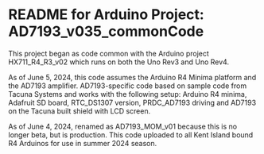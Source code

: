 # README for Arduino Project: AD7193_v035_commonCode

This project began as code common with the Arduino project HX711_R4_R3_v02 which runs on both the Uno Rev3 and Uno Rev4.

As of June 5, 2024, this code assumes the Arduino R4 Minima platform and the AD7193 amplifier. AD7193-specific code based on sample code from Tacuna Systems and works with the following setup: Arduino R4 minima, Adafruit SD board, RTC_DS1307 version, PRDC_AD7193 driving and AD7193 on the Tacuna built shield with LCD screen.

As of June 4, 2024, renamed as AD7193_MOM_v01 because this is no longer beta, but is production. This code uploaded to all Kent Island bound R4 Arduinos for use in summer 2024 season. 

